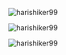 <!--### Hi there 👋-->

<p align="center"> <img src="https://komarev.com/ghpvc/?username=harishiker99&label=Profile%20views&color=0e75b6&style=flat" alt="harishiker99" /> </p>

<!--
**harishiker99/harishiker99** is a ✨ _special_ ✨ repository because its `README.md` (this file) appears on your GitHub profile.

Here are some ideas to get you started:

- 🔭 I’m currently working on ...
- 🌱 I’m currently learning ...
- 👯 I’m looking to collaborate on ...
- 🤔 I’m looking for help with ...
- 💬 Ask me about ...
- 📫 How to reach me: ...
- 😄 Pronouns: ...
- ⚡ Fun fact: ...
-->

<p align="center"> <img align="center" src="https://github-readme-stats.vercel.app/api?username=harishiker99&show_icons=true&theme=react&locale=en" alt="harishiker99" /></p>
<p align="center"> <img align="center" src="https://github-readme-stats.vercel.app/api/top-langs/?username=harishiker99&layout=compact&langs_count=10&hide=smalltalk,glsl&langs_count=10&theme=react" alt="harishiker99" />
</p>
